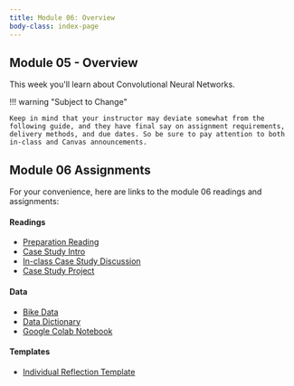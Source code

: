 ```yaml
---
title: Module 06: Overview
body-class: index-page
---
```


## Module 05 - Overview

This week you'll learn about Convolutional Neural Networks.

!!! warning "Subject to Change"
	
	Keep in mind that your instructor may deviate somewhat from the following guide, and they have final say on assignment requirements, delivery methods, and due dates. So be sure to pay attention to both in-class and Canvas announcements.

## Module 06 Assignments

For your convenience, here are links to the module 06 readings and assignments:

#### Readings

* [Preparation Reading](./reading.html)
* [Case Study Intro](./intro.html)
* [In-class Case Study Discussion](./discussion.html)
* [Case Study Project](./project.html)

#### Data
* [Bike Data](https://raw.githubusercontent.com/byui-cse/cse450-course/master/data/bikes.csv)
* [Data Dictionary](./bikes-dictionary.txt)
* [Google Colab Notebook](https://colab.research.google.com/github/byui-cse/cse450-course/blob/master/notebooks/Module_06.ipynb)

#### Templates

* [Individual Reflection Template]({{URLROOT}}/course/reflection.docx)